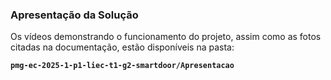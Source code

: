 ### Apresentação da Solução

Os vídeos demonstrando o funcionamento do projeto, assim como as fotos citadas na documentação, estão disponíveis na pasta:

**`pmg-ec-2025-1-p1-liec-t1-g2-smartdoor/Apresentacao`**
